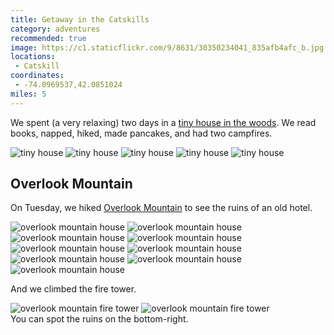 ```yaml
---
title: Getaway in the Catskills
category: adventures
recommended: true
image: https://c1.staticflickr.com/9/8631/30350234041_835afb4afc_b.jpg
locations:
 - Catskill
coordinates:
 - -74.0969537,42.0851024
miles: 5
---
```


We spent (a very relaxing) two days in a [tiny house in the woods](https://getaway.house/). We read books, napped, hiked, made pancakes, and had two campfires.

<div class="photos">

<img src="https://c1.staticflickr.com/9/8631/30350234041_835afb4afc_b.jpg" alt="tiny house">

<img src="https://c2.staticflickr.com/6/5660/29805649004_e889923f23_b.jpg" alt="tiny house" class="img-half">
<img src="https://c2.staticflickr.com/6/5449/29805626354_8d40e1433d_b.jpg" alt="tiny house" class="img-half">

<img src="https://c2.staticflickr.com/6/5478/29805663754_a043fed260_b.jpg" alt="tiny house" class="img-half">
<img src="https://c1.staticflickr.com/9/8603/30139454620_0154a0de35_b.jpg" alt="tiny house" class="img-half">

</div>

## Overlook Mountain

On Tuesday, we hiked [Overlook Mountain](http://hikethehudsonvalley.com/overlook-mountain/) to see the ruins of an old hotel.

<div class="photos">
<img src="https://c2.staticflickr.com/6/5830/30436841815_b55c0afb54_b.jpg" alt="overlook mountain house">
<img src="https://c2.staticflickr.com/6/5681/29804738753_1ef3dbcb4d_b.jpg" alt="overlook mountain house">
<img src="https://c2.staticflickr.com/6/5328/29804765013_cc08bd3689_b.jpg" alt="overlook mountain house" class="img-half">
<img src="https://c2.staticflickr.com/6/5833/29805626364_172957889f_b.jpg" alt="overlook mountain house" class="img-half">

<img src="https://c2.staticflickr.com/6/5329/30350256441_32cd9b2ebc_b.jpg" alt="overlook mountain house">

<img src="https://c2.staticflickr.com/6/5694/30320015882_73cb9f1d94_b.jpg" alt="overlook mountain house">

<img src="https://c1.staticflickr.com/9/8618/30400230826_c02d89d928_b.jpg" alt="overlook mountain house" class="img-tall">
<img src="https://c2.staticflickr.com/6/5787/30320015722_d4725b7a05_b.jpg" alt="overlook mountain house" class="img-wide">

<img src="https://c2.staticflickr.com/6/5580/30436822965_00dbde68b8_b.jpg" alt="overlook mountain house">
</div>

And we climbed the fire tower.

<div class="photos">

<img src="https://c1.staticflickr.com/9/8275/30320017092_934a9a94a7_b.jpg" alt="overlook mountain fire tower">

<img src="https://c2.staticflickr.com/6/5816/29805635084_45f1c21fdc_b.jpg" alt="overlook mountain fire tower">
<div class="caption">You can spot the ruins on the bottom-right.</div>
</div>

